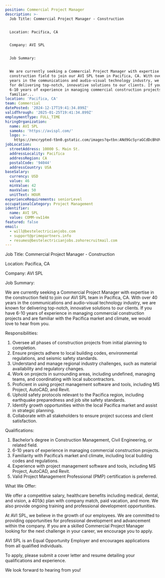 ```yaml
---
position: Commercial Project Manager
description: >-
  Job Title: Commercial Project Manager - Construction


  Location: Pacifica, CA


  Company: AVI SPL


  Job Summary:


  We are currently seeking a Commercial Project Manager with expertise in the
  construction field to join our AVI SPL team in Pacifica, CA. With over 40
  years in the communications and audio-visual technology industry, we are known
  for delivering top-notch, innovative solutions to our clients. If you have
  6-10 years of experience in managing commercial construction projects and are
  familiar...
location: 'Pacifica, CA'
team: Commercial
datePosted: '2024-12-17T19:41:34.899Z'
validThrough: '2025-01-25T19:41:34.899Z'
employmentType: FULL_TIME
hiringOrganization:
  name: AVI SPL
  sameAs: 'https://avispl.com/'
  logo: >-
    https://encrypted-tbn0.gstatic.com/images?q=tbn:ANd9GcSyraGCdDcBhUVCLjb9MI2McsVysMD7wjYlIQ&s
jobLocation:
  streetAddress: 10000 S. Main St.
  addressLocality: Pacifica
  addressRegion: CA
  postalCode: '94044'
  addressCountry: USA
baseSalary:
  currency: USD
  value: 46
  minValue: 42
  maxValue: 50
  unitText: HOUR
experienceRequirements: seniorLevel
occupationalCategory: Project Management
identifier:
  name: AVI SPL
  value: COMM-vw114m
featured: false
email:
  - will@bestelectricianjobs.com
  - support@primepartners.info
  - resumes@bestelectricianjobs.zohorecruitmail.com
---
```




Job Title: Commercial Project Manager - Construction

Location: Pacifica, CA

Company: AVI SPL

Job Summary:

We are currently seeking a Commercial Project Manager with expertise in the construction field to join our AVI SPL team in Pacifica, CA. With over 40 years in the communications and audio-visual technology industry, we are known for delivering top-notch, innovative solutions to our clients. If you have 6-10 years of experience in managing commercial construction projects and are familiar with the Pacifica market and climate, we would love to hear from you.

Responsibilities:

1. Oversee all phases of construction projects from initial planning to completion.
2. Ensure projects adhere to local building codes, environmental regulations, and seismic safety standards.
3. Understand and manage regional industry challenges, such as material availability and regulatory changes.
4. Work on projects in surrounding areas, including undefined, managing teams, and coordinating with local subcontractors.
5. Proficient in using project management software and tools, including MS Project, AutoCAD, and Revit.
6. Uphold safety protocols relevant to the Pacifica region, including earthquake preparedness and job site safety standards.
7. Identify growth opportunities within the local Pacifica market and assist in strategic planning.
8. Collaborate with all stakeholders to ensure project success and client satisfaction.

Qualifications:

1. Bachelor’s degree in Construction Management, Civil Engineering, or related field.
2. 6-10 years of experience in managing commercial construction projects.
3. Familiarity with Pacifica’s market and climate, including local building codes and regulations.
4. Experience with project management software and tools, including MS Project, AutoCAD, and Revit.
5. Valid Project Management Professional (PMP) certification is preferred.

What We Offer:

We offer a competitive salary, healthcare benefits including medical, dental, and vision, a 401(k) plan with company match, paid vacation, and more. We also provide ongoing training and professional development opportunities.

At AVI SPL, we believe in the growth of our employees. We are committed to providing opportunities for professional development and advancement within the company. If you are a skilled Commercial Project Manager looking for the next challenge in your career, we encourage you to apply.

AVI SPL is an Equal Opportunity Employer and encourages applications from all qualified individuals.

To apply, please submit a cover letter and resume detailing your qualifications and experience.

We look forward to hearing from you!